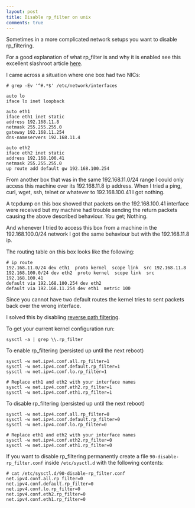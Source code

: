 ```yaml
---
layout: post
title: Disable rp_filter on unix
comments: true
---
```


Sometimes in a more complicated network setups you want to disable
rp_filtering.

For a good explanation of what rp_filter is and why it is enabled see this
excellent slashroot article [here][rp_filter_slashroot].

<!-- more -->

I came across a situation where one box had two NICs:

    # grep -Ev '^#.*$' /etc/network/interfaces

    auto lo
    iface lo inet loopback

    auto eth1
    iface eth1 inet static
    address 192.168.11.8
    netmask 255.255.255.0
    gateway 192.168.11.254
    dns-nameservers 192.168.11.4

    auto eth2
    iface eth2 inet static
    address 192.168.100.41
    netmask 255.255.255.0
    up route add default gw 192.168.100.254


From another box that was in the same 192.168.11.0/24 range I could only access
this machine over its 192.168.11.8 ip address. When I tried a ping, curl, wget,
ssh, telnet or whatever to 192.168.100.41 I got nothing.

A tcpdump on this box showed that packets on the 192.168.100.41 interface were
received but my machine had trouble sending the return packets causing the
above described behaviour. You get; Nothing.

And whenever I tried to access this box from a machine in the 192.168.100.0/24
network I got the same behaviour but with the 192.168.11.8 ip.

The routing table on this box looks like the following:

    # ip route
    192.168.11.0/24 dev eth1  proto kernel  scope link  src 192.168.11.8 
    192.168.100.0/24 dev eth2  proto kernel  scope link  src 192.168.100.41 
    default via 192.168.100.254 dev eth2 
    default via 192.168.11.254 dev eth1  metric 100

Since you cannot have two default routes the kernel tries to sent packets back
over the wrong interface.

I solved this by disabling [reverse path filtering][rp_filter].

To get your current kernel configuration run:

    sysctl -a | grep \\.rp_filter


To enable rp_filtering (persisted up until the next reboot)

    sysctl -w net.ipv4.conf.all.rp_filter=1
    sysctl -w net.ipv4.conf.default.rp_filter=1
    sysctl -w net.ipv4.conf.lo.rp_filter=1

    # Replace eth1 and eth2 with your interface names
    sysctl -w net.ipv4.conf.eth2.rp_filter=1
    sysctl -w net.ipv4.conf.eth1.rp_filter=1



To disable  rp_filtering (persisted up until the next reboot)

    sysctl -w net.ipv4.conf.all.rp_filter=0
    sysctl -w net.ipv4.conf.default.rp_filter=0
    sysctl -w net.ipv4.conf.lo.rp_filter=0

    # Replace eth1 and eth2 with your interface names
    sysctl -w net.ipv4.conf.eth2.rp_filter=0
    sysctl -w net.ipv4.conf.eth1.rp_filter=0


If you want to disable rp_filtering permanently create a file
`90-disable-rp_filter.conf` inside `/etc/sysctl.d` with the following 
contents:

    # cat /etc/sysctl.d/90-disable-rp_filter.conf 
    net.ipv4.conf.all.rp_filter=0
    net.ipv4.conf.default.rp_filter=0
    net.ipv4.conf.lo.rp_filter=0
    net.ipv4.conf.eth2.rp_filter=0
    net.ipv4.conf.eth1.rp_filter=0


[rp_filter]: http://tldp.org/HOWTO/Adv-Routing-HOWTO/lartc.kernel.rpf.html
[rp_filter_slashroot]: http://www.slashroot.in/linux-kernel-rpfilter-settings-reverse-path-filtering
